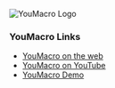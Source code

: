 ![YouMacro Logo](https://youmacro/logo_horizontal.png)

### YouMacro Links
* [YouMacro on the web](https://youmacro.com)
* [YouMacro on YouTube](https://www.youtube.com/channel/UCJobMxWHx7jzsX0dD4YQZ8g)
* [YouMacro Demo](https://youmacro.com/youmacro_01_01_2021.mp4)

<!--
**youmacro/youmacro** is a ✨ _special_ ✨ repository because its `README.md` (this file) appears on your GitHub profile.

Here are some ideas to get you started:

- 🔭 I’m currently working on ...
- 🌱 I’m currently learning ...
- 👯 I’m looking to collaborate on ...
- 🤔 I’m looking for help with ...
- 💬 Ask me about ...
- 📫 How to reach me: ...
- 😄 Pronouns: ...
- ⚡ Fun fact: ...
-->
